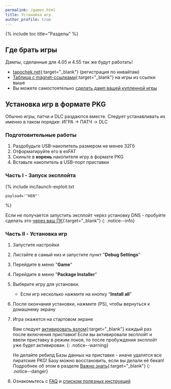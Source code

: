 ```yaml
---
permalink: /games.html
title: Установка игр
author_profile: true
---
```

{% include toc title="Разделы" %}

## Где брать игры

Дампы, сделанные для 4.05 и 4.55 так же будут работать!

+ [tapochek.net](https://tapochek.net/viewforum.php?f=910){:target="_blank"} (регистрация по инвайтам)
+ [Таблица с magnet-ссылками](https://docs.google.com/spreadsheets/d/1vxlwU8bPnaZuWQ9u3RHPXhX-jSkges71uSg3ON3r9I8/edit?usp=sharing){:target="_blank"} на игры из ссылки выше
+ Вы можете самостоятельно [сделать дамп вашей купленной игры](game-dumps)
	
## Установка игр в формате PKG

Обычно игры, патчи и DLC раздаются вместе. Следует устанавливать их именно в таком порядке: ИГРА -> ПАТЧ -> DLC

### Подготовительные работы

1. Раздобудьте USB-накопитель размером не менее 32Гб 
1. Отформатируйте его в exFAT 
1. Скиньте в **корень** накопителя игру в формате PKG
1. Вставьте накопитель в USB-порт приставки

### Часть I - Запуск эксплойта

{% include inc/launch-exploit.txt 

	payload='"HEN"'

%}

Если не получается запустить эксплойт через установку DNS - пробуйте сделать это [через ваш ПК](payloads){:target="_blank"}
{: .notice--info}
	
### Часть II - Установка игр

1. Запустите настройки
1. Листайте в самый низ и запустите пункт "**Debug Settings**"
1. Перейдите в меню "**Game**"
1. Перейдите в меню "**Package Installer**"
1. Выберите игру для установки. 
	* Если игр несколько нажмите на кнопку "**Install all**"
1. После окончания установки, нажмите (PS), чтобы вернуться к домашнему экрану
1. Игра окажется на стартовом экране

	Вам следует [активировать взлом](/start-hen#%D0%A7%D0%B0%D1%81%D1%82%D1%8C-iii---%D0%97%D0%B0%D0%BF%D1%83%D1%81%D0%BA-%D1%8D%D0%BA%D1%81%D0%BF%D0%BB%D0%BE%D0%B9%D1%82%D0%B0){:target="_blank"} каждый раз после включения приставки! Если вы активировали эксплойт и ввели приставку в режим покоя, то после пробуждения эксплойт уже будет активирован. 
	{: .notice--warning}

	Не делайте ребилд Базы данных на приставке - иначе удалятся все пиратские PKG! Базу можно восстановить, если вы делали её бекап! Подробнее об этом в разделе [Важно знать](info){:target="_blank"}
	{: .notice--danger}

1. Ознакомьтесь с [FAQ](faq) и [списком полезных инструкций](addons)